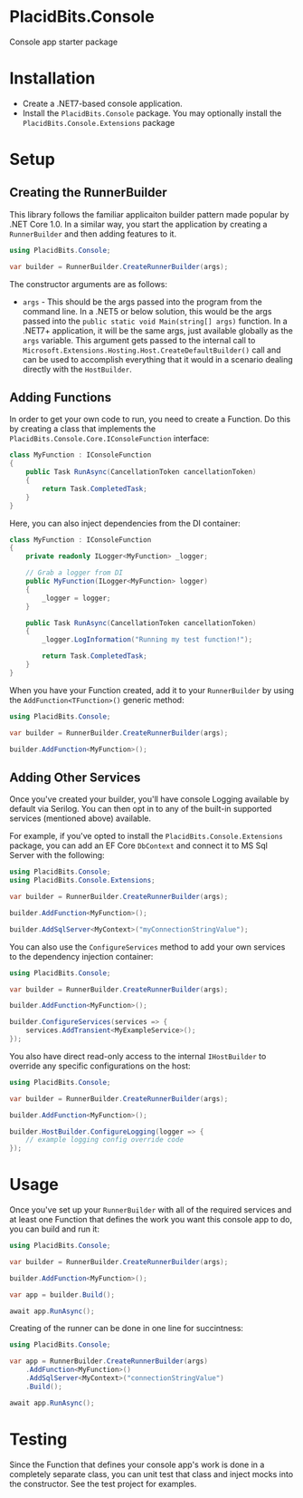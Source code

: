 # PlacidBits.Console
Console app starter package

# Installation

- Create a .NET7-based console application.
- Install the `PlacidBits.Console` package. You may optionally install the `PlacidBits.Console.Extensions` package

# Setup

## Creating the RunnerBuilder
This library follows the familiar applicaiton builder pattern made popular by .NET Core 1.0. In a similar way, you start the application by creating a `RunnerBuilder` and then adding features to it.

```csharp
using PlacidBits.Console;

var builder = RunnerBuilder.CreateRunnerBuilder(args);
```

The constructor arguments are as follows:
- `args` - This should be the args passed into the program from the command line. In a .NET5 or below solution, this would be the args passed into the `public static void Main(string[] args)` function. In a .NET7+ application, it will be the same args, just available globally as the `args` variable. This argument gets passed to the internal call to `Microsoft.Extensions.Hosting.Host.CreateDefaultBuilder()` call and can be used to accomplish everything that it would in a scenario dealing directly with the `HostBuilder`.

## Adding Functions

In order to get your own code to run, you need to create a Function. Do this by creating a class that implements the `PlacidBits.Console.Core.IConsoleFunction` interface:

```csharp
class MyFunction : IConsoleFunction
{
    public Task RunAsync(CancellationToken cancellationToken)
    {
        return Task.CompletedTask;
    }
}
```

Here, you can also inject dependencies from the DI container:

```csharp
class MyFunction : IConsoleFunction
{
    private readonly ILogger<MyFunction> _logger;

    // Grab a logger from DI 
    public MyFunction(ILogger<MyFunction> logger)
    {
        _logger = logger;
    }

    public Task RunAsync(CancellationToken cancellationToken)
    {
        _logger.LogInformation("Running my test function!");

        return Task.CompletedTask;
    }
}
```

When you have your Function created, add it to your `RunnerBuilder` by using the `AddFunction<TFunction>()` generic method:

```csharp
using PlacidBits.Console;

var builder = RunnerBuilder.CreateRunnerBuilder(args);

builder.AddFunction<MyFunction>();
```

## Adding Other Services

Once you've created your builder, you'll have console Logging available by default via Serilog. You can then opt in to any of the built-in supported services (mentioned above) available.

For example, if you've opted to install the `PlacidBits.Console.Extensions` package, you can add an EF Core `DbContext` and connect it to MS Sql Server with the following:

```csharp
using PlacidBits.Console;
using PlacidBits.Console.Extensions;

var builder = RunnerBuilder.CreateRunnerBuilder(args);

builder.AddFunction<MyFunction>();

builder.AddSqlServer<MyContext>("myConnectionStringValue");
```

You can also use the `ConfigureServices` method to add your own services to the dependency injection container:

```csharp
using PlacidBits.Console;

var builder = RunnerBuilder.CreateRunnerBuilder(args);

builder.AddFunction<MyFunction>();

builder.ConfigureServices(services => {
    services.AddTransient<MyExampleService>();
});
```

You also have direct read-only access to the internal `IHostBuilder` to override any specific configurations on the host:

```csharp
using PlacidBits.Console;

var builder = RunnerBuilder.CreateRunnerBuilder(args);

builder.AddFunction<MyFunction>();

builder.HostBuilder.ConfigureLogging(logger => {
    // example logging config override code
});
```

# Usage

Once you've set up your `RunnerBuilder` with all of the required services and at least one Function that defines the work you want this console app to do, you can build and run it:

```csharp
using PlacidBits.Console;

var builder = RunnerBuilder.CreateRunnerBuilder(args);

builder.AddFunction<MyFunction>();

var app = builder.Build();

await app.RunAsync();
```

Creating of the runner can be done in one line for succintness:

```csharp
using PlacidBits.Console;

var app = RunnerBuilder.CreateRunnerBuilder(args)
    .AddFunction<MyFunction>()
    .AddSqlServer<MyContext>("connectionStringValue")
    .Build();

await app.RunAsync();
```

# Testing

Since the Function that defines your console app's work is done in a completely separate class, you can unit test that class and inject mocks into the constructor. See the test project for examples.
